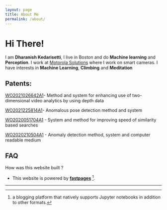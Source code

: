 ```yaml
---
layout: page
title: About Me
permalink: /about/
---
```


# Hi There!

I am **Dharanish Kedarisetti**, I live in Boston and do **Machine learning** and **Perception**. I work at [Motorola Solutions](https://www.motorolasolutions.com/) where I work on smart cameras. I have interests in **Machine Learning**, **Climbing** and **Meditation** 


## Patents:

[WO2021026642A1](https://patents.google.com/patent/WO2021026642A1/)- Method and system for enhancing use of two-dimensional video analytics by using depth data

[WO2021225814A1](https://patents.google.com/patent/WO2021225814A1/)-
Anomalous pose detection method and system

[WO2020051704A1](https://patents.google.com/patent/WO2020051704A1/) - System and method for improving speed of similarity based searches 

[WO2020210504A1](https://patents.google.com/patent/WO2020051704A1/) - Anomaly detection method, system and computer readable medium


## FAQ

How was this website built ?
- This website is powered by **[fastpages](https://github.com/fastai/fastpages)** [^1].

---


[^1]:a blogging platform that natively supports Jupyter notebooks in addition to other formats.
